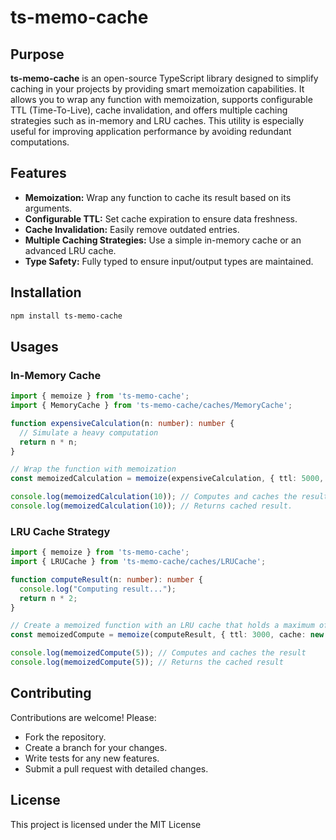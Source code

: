 # ts-memo-cache

## Purpose

**ts-memo-cache** is an open-source TypeScript library designed to simplify caching in your projects by providing smart memoization capabilities. It allows you to wrap any function with memoization, supports configurable TTL (Time-To-Live), cache invalidation, and offers multiple caching strategies such as in-memory and LRU caches. This utility is especially useful for improving application performance by avoiding redundant computations.

## Features

- **Memoization:** Wrap any function to cache its result based on its arguments.
- **Configurable TTL:** Set cache expiration to ensure data freshness.
- **Cache Invalidation:** Easily remove outdated entries.
- **Multiple Caching Strategies:** Use a simple in-memory cache or an advanced LRU cache.
- **Type Safety:** Fully typed to ensure input/output types are maintained.

## Installation

```bash
npm install ts-memo-cache
```

## Usages

### In-Memory Cache

```typescript
import { memoize } from 'ts-memo-cache';
import { MemoryCache } from 'ts-memo-cache/caches/MemoryCache';

function expensiveCalculation(n: number): number {
  // Simulate a heavy computation
  return n * n;
}

// Wrap the function with memoization
const memoizedCalculation = memoize(expensiveCalculation, { ttl: 5000, cache: new MemoryCache<string, number>() });

console.log(memoizedCalculation(10)); // Computes and caches the result.
console.log(memoizedCalculation(10)); // Returns cached result.
```

### LRU Cache Strategy

```typescript
import { memoize } from 'ts-memo-cache';
import { LRUCache } from 'ts-memo-cache/caches/LRUCache';

function computeResult(n: number): number {
  console.log("Computing result...");
  return n * 2;
}

// Create a memoized function with an LRU cache that holds a maximum of 50 entries
const memoizedCompute = memoize(computeResult, { ttl: 3000, cache: new LRUCache<string, number>(50) });

console.log(memoizedCompute(5)); // Computes and caches the result
console.log(memoizedCompute(5)); // Returns the cached result
```

## Contributing

Contributions are welcome! Please:

- Fork the repository.
- Create a branch for your changes.
- Write tests for any new features.
- Submit a pull request with detailed changes.

## License

This project is licensed under the MIT License